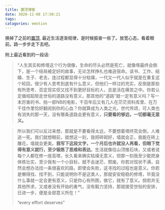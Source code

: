 ```yaml
---
title: 置顶博客
date: 3020-11-08 17:50:21
tags:
catagories: emotion
---
```


换掉了之前的[置顶](helloworld.md), 最近生活逐渐规律，是时候振奋一些了。放宽心态，看着眼前。路一步步走下去吧。

附上最近看到的一段话:
> “人生其实和修塔这个行为很像，生命的尽头必然是死亡，就像塔最终会倒下，是一个结局被定好的故事，无论怎样挣扎也难逃宿命。读书、工作、结婚、生子、老去，连过程都显得十分枯燥，一代又一代人似乎就是在重复这个轮回，很少有人思考到底有什么意义，但他们一样过的充实，反倒是那些有所思考、否定现实但又找不到更好目标的人，总是活在痛苦之中。你若认定循规蹈矩走世俗的道路没有意义，那其他的“道路”就一定有意义吗？写一本厉害的书、拍一部NB的电影，千百年后又有几人在茫茫资料库里、在万千佳作里恰好翻阅到你的心血？你就算成为人类之光，世代传颂，可人类也有消失的那一天，没有哪条道路会更有意义，**只要看的够远，一切都毫无意义。**

> 所以我们可以反过来想，那就是不要看得太远，不要想着塔终究会倒，人难逃一死。我们就想眼前，就想这一刻，我把砖砌好，墙就会正，我能在砖上雕花，墙就会更美。**我写下这段文字，一个月后也许就没人再看，但眼下觉得有意义就行，至少锻炼了思维和表达**。生活就像往山顶推石块，又或者说每个人都在修一座高塔，长久看来确实枯燥无意义，但那一刻我至少能把身体练壮实，至少我有一个小目标，就不会迷茫、颓废。你若对现状不满，自然会想办法找一条很喜欢的路，即使会失败，这寻找的过程也是意义。你若是懒得找、找不到，只能说明你不是这类人，那就安安稳稳的修塔，毕竟没什么事就一定会更有意义，只是你心有所图，做它，就有了意义。倘若并无其他所求，又或者没有开始的勇气，没有毅力坚持，那就接受世俗的安排，日进一步，便是全部意义所在！”
> 
>“every effort deserves”

